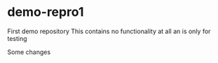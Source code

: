 # demo-repro1
First demo repository
This contains no functionality at all an is only for testing

Some changes
